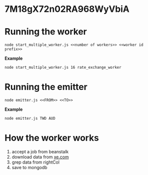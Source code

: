 # 7M18gX72n02RA968WyVbiA

# Running the worker
```
node start_multiple_worker.js <<number of workers>> <<worker id prefix>>
```
**Example**
```
node start_multiple_worker.js 16 rate_exchange_worker
```

# Running the emitter

```
node emitter.js <<FROM>> <<TO>>
```
**Example**
```
node emitter.js TWD AUD
```

# How the worker works
1. accept a job from beanstalk
2. download data from [xe.com](http://www.xe.com/currencyconverter/convert/?Amount=1&From=HKD&To=EUR#converter)
3. grep data from rightCol
4. save to mongodb



